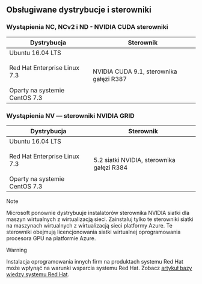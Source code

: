 ## <a name="supported-distributions-and-drivers"></a>Obsługiwane dystrybucje i sterowniki


### <a name="nc-ncv2-and-nd-instances---nvidia-cuda-drivers"></a>Wystąpienia NC, NCv2 i ND - NVIDIA CUDA sterowniki
| Dystrybucja | Sterownik |
| --- | --- | 
| Ubuntu 16.04 LTS<br/><br/> Red Hat Enterprise Linux 7.3<br/><br/> Oparty na systemie CentOS 7.3 | NVIDIA CUDA 9.1, sterownika gałęzi R387 |

### <a name="nv-instances---nvidia-grid-drivers"></a>Wystąpienia NV — sterowniki NVIDIA GRID


| Dystrybucja | Sterownik |
| --- | --- | 
| Ubuntu 16.04 LTS<br/><br/>Red Hat Enterprise Linux 7.3<br/><br/>Oparty na systemie CentOS 7.3 | 5.2 siatki NVIDIA, sterownika gałęzi R384|

> [!NOTE]
> Microsoft ponownie dystrybuuje instalatorów sterownika NVIDIA siatki dla maszyn wirtualnych z wirtualizacją sieci. Zainstaluj tylko te sterowniki siatki na maszynach wirtualnych z wirtualizacją sieci platformy Azure. Te sterowniki obejmują licencjonowania siatki wirtualnej oprogramowania procesora GPU na platformie Azure.
>

> [!WARNING] 
> Instalacja oprogramowania innych firm na produktach systemu Red Hat może wpłynąć na warunki wsparcia systemu Red Hat. Zobacz [artykuł bazy wiedzy systemu Red Hat](https://access.redhat.com/articles/1067).
>
